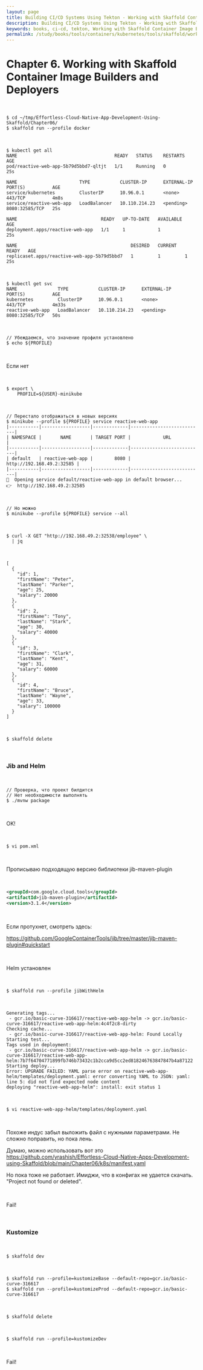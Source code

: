 ```yaml
---
layout: page
title: Building CI/CD Systems Using Tekton - Working with Skaffold Container Image Builders and Deployers
description: Building CI/CD Systems Using Tekton - Working with Skaffold Container Image Builders and Deployers
keywords: books, ci-cd, tekton, Working with Skaffold Container Image Builders and Deployers
permalink: /study/books/tools/containers/kubernetes/tools/skaffold/working-with-skaffold-container-image-builders-and-deployers/
---
```


# Chapter 6. Working with Skaffold Container Image Builders and Deployers

<br/>

```
$ cd ~/tmp/Effortless-Cloud-Native-App-Development-Using-Skaffold/Chapter06/
$ skaffold run --profile docker
```

<br/>

```
$ kubectl get all
NAME                                    READY   STATUS    RESTARTS   AGE
pod/reactive-web-app-5b79d5bbd7-qltjt   1/1     Running   0          25s

NAME                       TYPE           CLUSTER-IP      EXTERNAL-IP   PORT(S)          AGE
service/kubernetes         ClusterIP      10.96.0.1       <none>        443/TCP          4m8s
service/reactive-web-app   LoadBalancer   10.110.214.23   <pending>     8080:32585/TCP   25s

NAME                               READY   UP-TO-DATE   AVAILABLE   AGE
deployment.apps/reactive-web-app   1/1     1            1           25s

NAME                                          DESIRED   CURRENT   READY   AGE
replicaset.apps/reactive-web-app-5b79d5bbd7   1         1         1       25s

```

<br/>

```
$ kubectl get svc
NAME               TYPE           CLUSTER-IP      EXTERNAL-IP   PORT(S)          AGE
kubernetes         ClusterIP      10.96.0.1       <none>        443/TCP          4m33s
reactive-web-app   LoadBalancer   10.110.214.23   <pending>     8080:32585/TCP   50s
```

<br/>

```
// Убеждаемся, что значение профиля установлено
$ echo ${PROFILE}
```

<br/>

Если нет

<br/>

```
$ export \
    PROFILE=${USER}-minikube
```

<br/>

```
// Перестало отображаться в новых версиях
$ minikube --profile ${PROFILE} service reactive-web-app
|-----------|------------------|-------------|---------------------------|
| NAMESPACE |       NAME       | TARGET PORT |            URL            |
|-----------|------------------|-------------|---------------------------|
| default   | reactive-web-app |        8080 | http://192.168.49.2:32585 |
|-----------|------------------|-------------|---------------------------|
🎉  Opening service default/reactive-web-app in default browser...
👉  http://192.168.49.2:32585



// Но можно
$ minikube --profile ${PROFILE} service --all
```

<br/>

```
$ curl -X GET "http://192.168.49.2:32538/employee" \
  | jq
```

<br/>

```
[
  {
    "id": 1,
    "firstName": "Peter",
    "lastName": "Parker",
    "age": 25,
    "salary": 20000
  },
  {
    "id": 2,
    "firstName": "Tony",
    "lastName": "Stark",
    "age": 30,
    "salary": 40000
  },
  {
    "id": 3,
    "firstName": "Clark",
    "lastName": "Kent",
    "age": 31,
    "salary": 60000
  },
  {
    "id": 4,
    "firstName": "Bruce",
    "lastName": "Wayne",
    "age": 33,
    "salary": 100000
  }
]
```

<br/>

```
$ skaffold delete
```

<br/>

### Jib and Helm

<br/>

```
// Проверка, что проект билдится
// Нет необходимости выполнять
$ ./mvnw package
```

<br/>

OK!

<br/>

```
$ vi pom.xml
```

<br/>

Прописываю подходящую версию библиотеки jib-maven-plugin

<br/>

```xml
<groupId>com.google.cloud.tools</groupId>
<artifactId>jib-maven-plugin</artifactId>
<version>3.1.4</version>
```

<br/>

Если протухнет, смотреть здесь:

https://github.com/GoogleContainerTools/jib/tree/master/jib-maven-plugin#quickstart

<br/>

Helm установлен

<br/>

```
$ skaffold run --profile jibWithHelm
```

<br/>

```
Generating tags...
 - gcr.io/basic-curve-316617/reactive-web-app-helm -> gcr.io/basic-curve-316617/reactive-web-app-helm:4c4f2c8-dirty
Checking cache...
 - gcr.io/basic-curve-316617/reactive-web-app-helm: Found Locally
Starting test...
Tags used in deployment:
 - gcr.io/basic-curve-316617/reactive-web-app-helm -> gcr.io/basic-curve-316617/reactive-web-app-helm:7b7f64704771899fb746b73432c1b2cca9d5cc2ed818246763847847b4a87122
Starting deploy...
Error: UPGRADE FAILED: YAML parse error on reactive-web-app-helm/templates/deployment.yaml: error converting YAML to JSON: yaml: line 5: did not find expected node content
deploying "reactive-web-app-helm": install: exit status 1
```

<br/>

```
$ vi reactive-web-app-helm/templates/deployment.yaml
```

<br/>

Похоже индус забыл выложить файл с нужными параметрами. Не сложно поправить, но пока лень.

Думаю, можно использовать вот это
https://github.com/yrashish/Effortless-Cloud-Native-Apps-Development-using-Skaffold/blob/main/Chapter06/k8s/manifest.yaml

Но пока тоже не работает. Имиджи, что в конфигах не удается скачать. "Project not found or deleted".

<br/>

Fail!

<br/>

### Kustomize

<br/>

```
$ skaffold dev
```

<br/>

```
$ skaffold run --profile=kustomizeBase --default-repo=gcr.io/basic-curve-316617
$ skaffold run --profile=kustomizeProd --default-repo=gcr.io/basic-curve-316617
```

<br/>

```
$ skaffold delete
```

<br/>

```
$ skaffold run --profile=kustomizeDev
```

<br/>

Fail!
